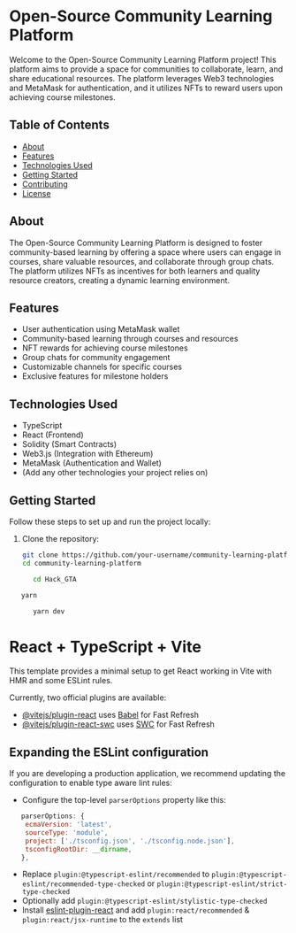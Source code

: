 # Open-Source Community Learning Platform

Welcome to the Open-Source Community Learning Platform project! This platform aims to provide a space for communities to collaborate, learn, and share educational resources. The platform leverages Web3 technologies and MetaMask for authentication, and it utilizes NFTs to reward users upon achieving course milestones.

## Table of Contents

- [About](#about)
- [Features](#features)
- [Technologies Used](#technologies-used)
- [Getting Started](#getting-started)
- [Contributing](#contributing)
- [License](#license)

## About

The Open-Source Community Learning Platform is designed to foster community-based learning by offering a space where users can engage in courses, share valuable resources, and collaborate through group chats. The platform utilizes NFTs as incentives for both learners and quality resource creators, creating a dynamic learning environment.

## Features

- User authentication using MetaMask wallet
- Community-based learning through courses and resources
- NFT rewards for achieving course milestones
- Group chats for community engagement
- Customizable channels for specific courses
- Exclusive features for milestone holders

## Technologies Used

- TypeScript
- React (Frontend)
- Solidity (Smart Contracts)
- Web3.js (Integration with Ethereum)
- MetaMask (Authentication and Wallet)
- (Add any other technologies your project relies on)

## Getting Started

Follow these steps to set up and run the project locally:

1. Clone the repository:

   ```sh
   git clone https://github.com/your-username/community-learning-platform.git
   cd community-learning-platform
   ```

```bash
      cd Hack_GTA
```

```bash
   yarn
```

```bash
      yarn dev
```

# React + TypeScript + Vite

This template provides a minimal setup to get React working in Vite with HMR and some ESLint rules.

Currently, two official plugins are available:

- [@vitejs/plugin-react](https://github.com/vitejs/vite-plugin-react/blob/main/packages/plugin-react/README.md) uses [Babel](https://babeljs.io/) for Fast Refresh
- [@vitejs/plugin-react-swc](https://github.com/vitejs/vite-plugin-react-swc) uses [SWC](https://swc.rs/) for Fast Refresh

## Expanding the ESLint configuration

If you are developing a production application, we recommend updating the configuration to enable type aware lint rules:

- Configure the top-level `parserOptions` property like this:

```js
   parserOptions: {
    ecmaVersion: 'latest',
    sourceType: 'module',
    project: ['./tsconfig.json', './tsconfig.node.json'],
    tsconfigRootDir: __dirname,
   },
```

- Replace `plugin:@typescript-eslint/recommended` to `plugin:@typescript-eslint/recommended-type-checked` or `plugin:@typescript-eslint/strict-type-checked`
- Optionally add `plugin:@typescript-eslint/stylistic-type-checked`
- Install [eslint-plugin-react](https://github.com/jsx-eslint/eslint-plugin-react) and add `plugin:react/recommended` & `plugin:react/jsx-runtime` to the `extends` list
